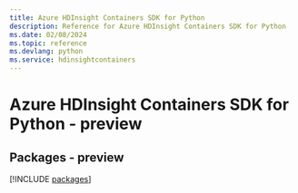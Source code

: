 ```yaml
---
title: Azure HDInsight Containers SDK for Python
description: Reference for Azure HDInsight Containers SDK for Python
ms.date: 02/08/2024
ms.topic: reference
ms.devlang: python
ms.service: hdinsightcontainers
---
```

# Azure HDInsight Containers SDK for Python - preview
## Packages - preview
[!INCLUDE [packages](hdinsight-containers-index.md)]